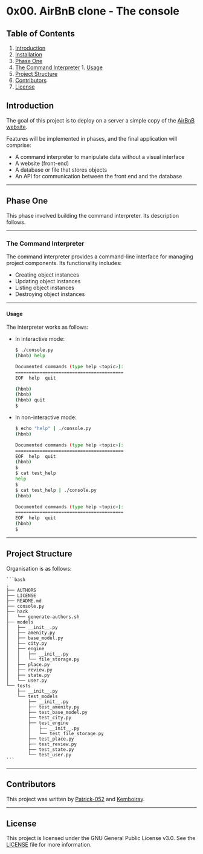 # 0x00. AirBnB clone - The console

## Table of Contents
1. [Introduction](#introduction)
2. [Installation](#installation)
3. [Phase One](#phase-one)
  1. [The Command Interpreter](#the-command-interpreter)
    1. [Usage](#usage)
4. [Project Structure](#project-structure)
6. [Contributors](#contributors)
7. [License](#license)

## Introduction
The goal of this project is to deploy on a server a simple copy of the [AirBnB website](https://www.airbnb.com/).

Features will be implemented in phases, and the final application will comprise:
  * A command interpreter to manipulate data without a visual interface
  * A website (front-end)
  * A database or file that stores objects
  * An API for communication between the front end and the database

---
## Phase One
This phase involved building the command interpreter. Its description follows.

---
### The Command Interpreter
The command interpreter provides a command-line interface for managing project
components. Its functionality includes:
  * Creating object instances
  * Updating object instances
  * Listing object instances
  * Destroying object instances

---
#### Usage
The interpreter works as follows:
  * In interactive mode:

	```bash
	$ ./console.py
	(hbnb) help

	Documented commands (type help <topic>):
	========================================
	EOF  help  quit

	(hbnb)
	(hbnb)
	(hbnb) quit
	$
	```

  * In non-interactive mode:

	```bash
	$ echo "help" | ./console.py
	(hbnb)

	Documented commands (type help <topic>):
	========================================
	EOF  help  quit
	(hbnb)
	$
	$ cat test_help
	help
	$
	$ cat test_help | ./console.py
	(hbnb)

	Documented commands (type help <topic>):
	========================================
	EOF  help  quit
	(hbnb)
	$
	```

---
## Project Structure
Organisation is as follows:

	```bash
	.
	├── AUTHORS
	├── LICENSE
	├── README.md
	├── console.py
	├── hack
	│   └── generate-authors.sh
	├── models
	│   ├── __init__.py
	│   ├── amenity.py
	│   ├── base_model.py
	│   ├── city.py
	│   ├── engine
	│   │   ├── __init__.py
	│   │   └── file_storage.py
	│   ├── place.py
	│   ├── review.py
	│   ├── state.py
	│   └── user.py
	└── tests
		├── __init__.py
		└── test_models
			├── __init__.py
			├── test_amenity.py
			├── test_base_model.py
			├── test_city.py
			├── test_engine
			│   ├── __init__.py
			│   └── test_file_storage.py
			├── test_place.py
			├── test_review.py
			├── test_state.py
			└── test_user.py
	```

---
## Contributors
This project was written by [Patrick-052](https://github.com/Patrick-052) and [Kemboiray](https://github.com/Kemboiray).

---
## License
This project is licensed under the GNU General Public License v3.0. See the [LICENSE](LICENSE) file for more information.
